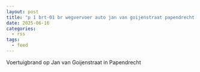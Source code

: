 ```yaml
---
layout: post
title: "p 1 brt-01 br wegvervoer auto jan van goijenstraat papendrecht 186932"
date: 2025-06-16
categories: 
  - rss
tags: 
  - feed
---
```


Voertuigbrand op Jan van Goijenstraat in Papendrecht
